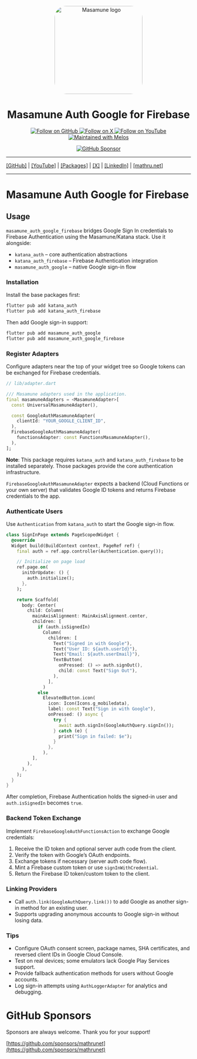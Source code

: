 <p align="center">
  <a href="https://mathru.net">
    <img width="240px" src="https://raw.githubusercontent.com/mathrunet/flutter_masamune/master/.github/images/icon.png" alt="Masamune logo" style="border-radius: 32px"s><br/>
  </a>
  <h1 align="center">Masamune Auth Google for Firebase</h1>
</p>

<p align="center">
  <a href="https://github.com/mathrunet">
    <img src="https://img.shields.io/static/v1?label=GitHub&message=Follow&logo=GitHub&color=333333&link=https://github.com/mathrunet" alt="Follow on GitHub" />
  </a>
  <a href="https://x.com/mathru">
    <img src="https://img.shields.io/static/v1?label=@mathru&message=Follow&logo=X&color=0F1419&link=https://x.com/mathru" alt="Follow on X" />
  </a>
  <a href="https://www.youtube.com/c/mathrunetchannel">
    <img src="https://img.shields.io/static/v1?label=YouTube&message=Follow&logo=YouTube&color=FF0000&link=https://www.youtube.com/c/mathrunetchannel" alt="Follow on YouTube" />
  </a>
  <a href="https://github.com/invertase/melos">
    <img src="https://img.shields.io/static/v1?label=maintained%20with&message=melos&color=FF1493&link=https://github.com/invertase/melos" alt="Maintained with Melos" />
  </a>
</p>

<p align="center">
  <a href="https://github.com/sponsors/mathrunet"><img src="https://img.shields.io/static/v1?label=Sponsor&message=%E2%9D%A4&logo=GitHub&color=ff69b4&link=https://github.com/sponsors/mathrunet" alt="GitHub Sponsor" /></a>
</p>

---

[[GitHub]](https://github.com/mathrunet) | [[YouTube]](https://www.youtube.com/c/mathrunetchannel) | [[Packages]](https://pub.dev/publishers/mathru.net/packages) | [[X]](https://x.com/mathru) | [[LinkedIn]](https://www.linkedin.com/in/mathrunet/) | [[mathru.net]](https://mathru.net)

---

# Masamune Auth Google for Firebase

## Usage

`masamune_auth_google_firebase` bridges Google Sign In credentials to Firebase Authentication using the Masamune/Katana stack. Use it alongside:

- `katana_auth` – core authentication abstractions
- `katana_auth_firebase` – Firebase Authentication integration
- `masamune_auth_google` – native Google sign-in flow

### Installation

Install the base packages first:

```bash
flutter pub add katana_auth
flutter pub add katana_auth_firebase
```

Then add Google sign-in support:

```bash
flutter pub add masamune_auth_google
flutter pub add masamune_auth_google_firebase
```

### Register Adapters

Configure adapters near the top of your widget tree so Google tokens can be exchanged for Firebase credentials.

```dart
// lib/adapter.dart

/// Masamune adapters used in the application.
final masamuneAdapters = <MasamuneAdapter>[
  const UniversalMasamuneAdapter(),

  const GoogleAuthMasamuneAdapter(
    clientId: "YOUR_GOOGLE_CLIENT_ID",
  ),
  FirebaseGoogleAuthMasamuneAdapter(
    functionsAdapter: const FunctionsMasamuneAdapter(),
  ),
];
```

**Note**: This package requires `katana_auth` and `katana_auth_firebase` to be installed separately. Those packages provide the core authentication infrastructure.

`FirebaseGoogleAuthMasamuneAdapter` expects a backend (Cloud Functions or your own server) that validates Google ID tokens and returns Firebase credentials to the app.

### Authenticate Users

Use `Authentication` from `katana_auth` to start the Google sign-in flow.

```dart
class SignInPage extends PageScopedWidget {
  @override
  Widget build(BuildContext context, PageRef ref) {
    final auth = ref.app.controller(Authentication.query());

    // Initialize on page load
    ref.page.on(
      initOrUpdate: () {
        auth.initialize();
      },
    );

    return Scaffold(
      body: Center(
        child: Column(
          mainAxisAlignment: MainAxisAlignment.center,
          children: [
            if (auth.isSignedIn)
              Column(
                children: [
                  Text("Signed in with Google"),
                  Text("User ID: ${auth.userId}"),
                  Text("Email: ${auth.userEmail}"),
                  TextButton(
                    onPressed: () => auth.signOut(),
                    child: const Text("Sign Out"),
                  ),
                ],
              )
            else
              ElevatedButton.icon(
                icon: Icon(Icons.g_mobiledata),
                label: const Text("Sign in with Google"),
                onPressed: () async {
                  try {
                    await auth.signIn(GoogleAuthQuery.signIn());
                  } catch (e) {
                    print("Sign in failed: $e");
                  }
                },
              ),
          ],
        ),
      ),
    );
  }
}
```

After completion, Firebase Authentication holds the signed-in user and `auth.isSignedIn` becomes `true`.

### Backend Token Exchange

Implement `FirebaseGoogleAuthFunctionsAction` to exchange Google credentials:

1. Receive the ID token and optional server auth code from the client.
2. Verify the token with Google’s OAuth endpoints.
3. Exchange tokens if necessary (server auth code flow).
4. Mint a Firebase custom token or use `signInWithCredential`.
5. Return the Firebase ID token/custom token to the client.

### Linking Providers

- Call `auth.link(GoogleAuthQuery.link())` to add Google as another sign-in method for an existing user.
- Supports upgrading anonymous accounts to Google sign-in without losing data.

### Tips

- Configure OAuth consent screen, package names, SHA certificates, and reversed client IDs in Google Cloud Console.
- Test on real devices; some emulators lack Google Play Services support.
- Provide fallback authentication methods for users without Google accounts.
- Log sign-in attempts using `AuthLoggerAdapter` for analytics and debugging.

# GitHub Sponsors

Sponsors are always welcome. Thank you for your support!

[https://github.com/sponsors/mathrunet](https://github.com/sponsors/mathrunet)